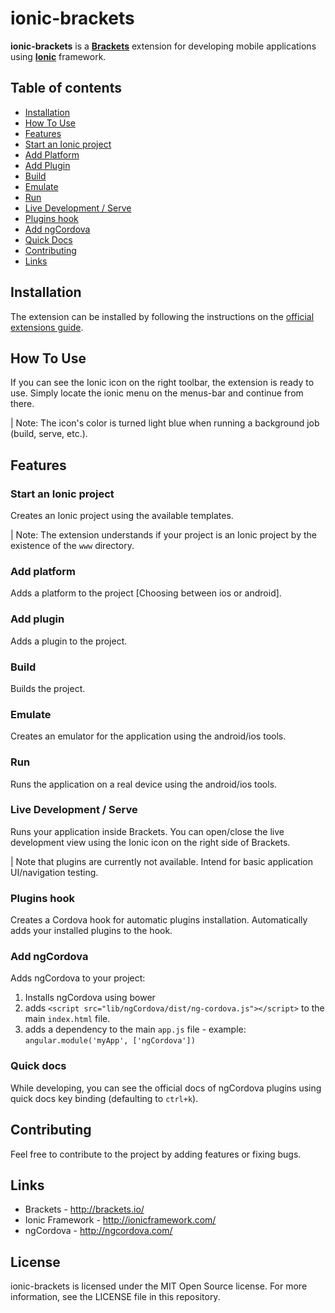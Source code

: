 # ionic-brackets

**ionic-brackets** is a **[Brackets](http://brackets.io/)** extension for developing mobile applications using **[Ionic](http://ionicframework.com/)** framework.

## Table of contents
- [Installation](#installation)
- [How To Use](#how-to-use)
- [Features](#features)
 - [Start an Ionic project](#start-an-ionic-project)
 - [Add Platform](#add-platform)
 - [Add Plugin](#add-plugin)
 - [Build](#build)
 - [Emulate](#emulate)
 - [Run](#run) 
 - [Live Development / Serve](#live-development-serve)
 - [Plugins hook](#plugins-hook)
 - [Add ngCordova](#add-ngcordova)
 - [Quick Docs](#quick-docs)
- [Contributing](#contributing)
- [Links](#links)
 
## Installation

The extension can be installed by following the instructions on the [official extensions guide](https://github.com/adobe/brackets/wiki/Brackets-Extensions).


## How To Use

If you can see the Ionic icon on the right toolbar, the extension is ready to use.
Simply locate the ionic menu on the menus-bar and continue from there.

| Note: The icon's color is turned light blue when running a background job (build, serve, etc.).

## Features

### Start an Ionic project
Creates an Ionic project using the available templates.

| Note: The extension understands if your project is an Ionic project by the existence of the `www` directory.

### Add platform
Adds a platform to the project [Choosing between ios or android].

### Add plugin
Adds a plugin to the project.

### Build
Builds the project.

### Emulate
Creates an emulator for the application using the android/ios tools.

### Run
Runs the application on a real device using the android/ios tools.

### Live Development / Serve
Runs your application inside Brackets.
You can open/close the live development view using the Ionic icon on the right side of Brackets.

| Note that plugins are currently not available. Intend for basic application UI/navigation testing.

### Plugins hook
Creates a Cordova hook for automatic plugins installation. Automatically adds your installed plugins to the hook.

### Add ngCordova
Adds ngCordova to your project:
1. Installs ngCordova using bower
2. adds `<script src="lib/ngCordova/dist/ng-cordova.js"></script>` to the main `index.html` file.
3. adds a dependency to the main `app.js` file - example: `angular.module('myApp', ['ngCordova'])`

### Quick docs
While developing, you can see the official docs of ngCordova plugins using quick docs key binding (defaulting to `ctrl+k`).


## Contributing

Feel free to contribute to the project by adding features or fixing bugs.

## Links

- Brackets - http://brackets.io/
- Ionic Framework - http://ionicframework.com/
- ngCordova - http://ngcordova.com/

## License

ionic-brackets is licensed under the MIT Open Source license. For more information, see the LICENSE file in this repository.
